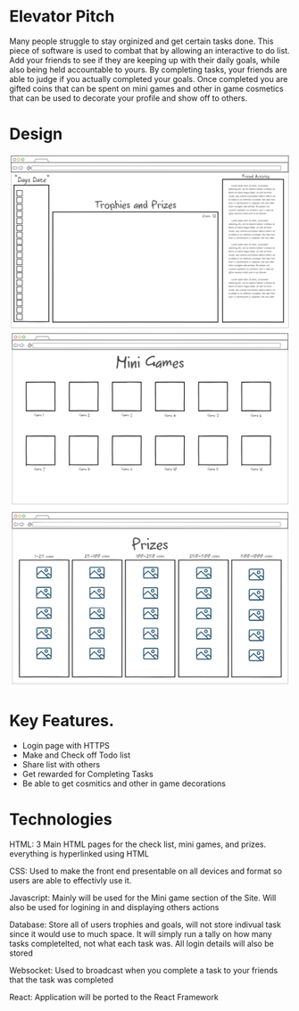 # Elevator Pitch

 Many people struggle to stay orginized and get certain tasks done. This piece of software is used to combat that by allowing an interactive to do list. Add your friends to see if they are keeping up with their daily goals, while also being held accountable to yours. By completing tasks, your friends are able to judge if you actually completed your goals. Once completed you are gifted coins that can be spent on mini games and other in game cosmetics that can be used to decorate your profile and show off to others.


# Design 
![Alt text](pictures/HomePage.png)
![Alt text](pictures/MiniGames.png)
![Alt text](pictures/Prizes.png)











# Key Features.
* Login page with HTTPS
* Make and Check off Todo list
* Share list with others
* Get rewarded for Completing Tasks
* Be able to get cosmitics and other in game decorations





# Technologies 

HTML: 3 Main HTML pages for the check list, mini games, and prizes. everything is hyperlinked using HTML

CSS: Used to make the front end presentable on all devices and format so users are able to effectivly use it. 

Javascript: Mainly will be used for the Mini game section of the Site. Will also be used for logining in and displaying others actions

Database: Store all of users trophies and goals, will not store indivual task since it would use to much space. It will simply run a tally on how many tasks completelted, not what each task was.  All login details will also be stored

Websocket: Used to broadcast when you complete a task to your friends that the task was completed 

React: Application will be ported to the React Framework

